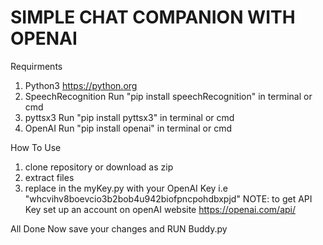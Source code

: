 # SIMPLE CHAT COMPANION WITH OPENAI

Requirments

1. Python3 https://python.org
2. SpeechRecognition Run "pip install speechRecognition" in terminal or cmd
3. pyttsx3 Run "pip install pyttsx3" in terminal or cmd
4. OpenAI Run "pip install openai" in terminal or cmd

How To Use

1. clone repository or download as zip
2. extract files
3. replace <OpenAI API Key> in the myKey.py with your OpenAI Key i.e "whcvihv8boevcio3b2bob4u942biofpncpohdbxpjd" 
  NOTE: to get API Key set up an account on openAI website https://openai.com/api/

All Done Now save your changes and RUN Buddy.py
